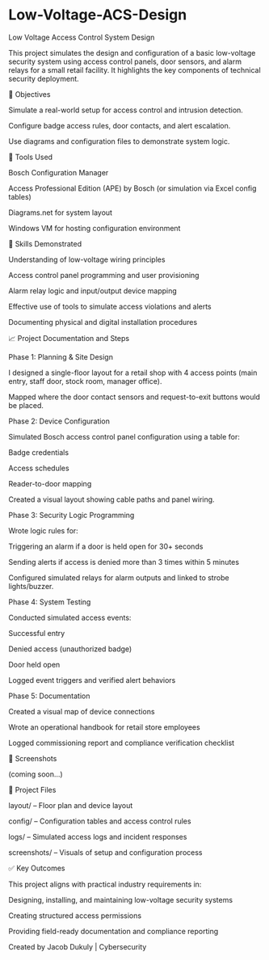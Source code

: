 # Low-Voltage-ACS-Design
Low Voltage Access Control System Design

This project simulates the design and configuration of a basic low-voltage security system using access control panels, door sensors, and alarm relays for a small retail facility. It highlights the key components of technical security deployment.

🚀 Objectives

Simulate a real-world setup for access control and intrusion detection.

Configure badge access rules, door contacts, and alert escalation.

Use diagrams and configuration files to demonstrate system logic.

🔧 Tools Used

Bosch Configuration Manager

Access Professional Edition (APE) by Bosch (or simulation via Excel config tables)

Diagrams.net for system layout

Windows VM for hosting configuration environment

🧠 Skills Demonstrated

Understanding of low-voltage wiring principles

Access control panel programming and user provisioning

Alarm relay logic and input/output device mapping

Effective use of tools to simulate access violations and alerts

Documenting physical and digital installation procedures

📈 Project Documentation and Steps

Phase 1: Planning & Site Design

I designed a single-floor layout for a retail shop with 4 access points (main entry, staff door, stock room, manager office).

Mapped where the door contact sensors and request-to-exit buttons would be placed.

Phase 2: Device Configuration

Simulated Bosch access control panel configuration using a table for:

Badge credentials

Access schedules

Reader-to-door mapping

Created a visual layout showing cable paths and panel wiring.

Phase 3: Security Logic Programming

Wrote logic rules for:

Triggering an alarm if a door is held open for 30+ seconds

Sending alerts if access is denied more than 3 times within 5 minutes

Configured simulated relays for alarm outputs and linked to strobe lights/buzzer.

Phase 4: System Testing

Conducted simulated access events:

Successful entry

Denied access (unauthorized badge)

Door held open

Logged event triggers and verified alert behaviors

Phase 5: Documentation

Created a visual map of device connections

Wrote an operational handbook for retail store employees

Logged commissioning report and compliance verification checklist

📸 Screenshots

(coming soon...)

📁 Project Files

layout/ – Floor plan and device layout

config/ – Configuration tables and access control rules

logs/ – Simulated access logs and incident responses

screenshots/ – Visuals of setup and configuration process

✅ Key Outcomes

This project aligns with practical industry requirements in:

Designing, installing, and maintaining low-voltage security systems

Creating structured access permissions

Providing field-ready documentation and compliance reporting

Created by Jacob Dukuly | Cybersecurity
